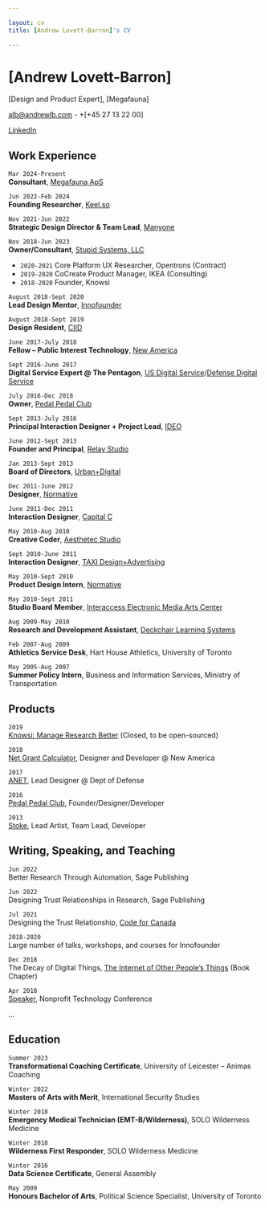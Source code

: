 ```yaml
---

layout: cv  
title: [Andrew Lovett-Barron]'s CV  

---
```


# [Andrew Lovett-Barron]  
[Design and Product Expert], [Megafauna]  

<a href="mailto:alb@andrewlb.com">alb@andrewlb.com</a> - +[+45 27 13 22 00]  

<div id="webaddress">  
  <a href="https://www.linkedin.com/in/andrewlb"><i class="fa-brands fa-linkedin"></i> LinkedIn</a>  
</div>  

## Work Experience


`Mar 2024-Present`  
**Consultant**, [Megafauna ApS](https://mfauna.com)  

`Jun 2022-Feb 2024`  
**Founding Researcher**, [Keel.so](https://keel.so)  

`Nov 2021-Jun 2022`  
**Strategic Design Director & Team Lead**, [Manyone](https://manyone.com)  

`Nov 2018-Jun 2023`  
**Owner/Consultant**, [Stupid Systems, LLC](https://web.archive.org/web/20190117134454/http://stupidsystems.com/)  

- `2020-2021` Core Platform UX Researcher, Opentrons (Contract)  
- `2019-2020` CoCreate Product Manager, IKEA (Consulting)  
- `2018-2020` Founder, Knowsi  

`August 2018-Sept 2020`  
**Lead Design Mentor**, [Innofounder](https://web.archive.org/web/20190117134454/http://innofounder.dk/)  

`August 2018-Sept 2019`  
**Design Resident**, [CIID](https://web.archive.org/web/20190117134454/http://ciid.dk/)  

`June 2017-July 2018`  
**Fellow – Public Interest Technology**, [New America](https://web.archive.org/web/20190117134454/https://www.newamerica.org/)  

`Sept 2016-June 2017`  
**Digital Service Expert @ The Pentagon**, [US Digital Service](https://web.archive.org/web/20190117134454/http://usds.gov/)/[Defense Digital Service](https://web.archive.org/web/20190117134454/http://dds.mil/)  

`July 2016-Dec 2018`  
**Owner**, [Pedal Pedal Club](https://web.archive.org/web/20190117134454/http://pedalpedal.club/)  

`Sept 2013-July 2016`  
**Principal Interaction Designer + Project Lead**, [IDEO](https://web.archive.org/web/20190117134454/http://ideo.com/)  

`June 2012-Sept 2013`  
**Founder and Principal**, [Relay Studio](https://web.archive.org/web/20190117134454/http://relaystudio.com/)  

`Jan 2013-Sept 2013`  
**Board of Directors**, [Urban+Digital](https://web.archive.org/web/20190117134454/http://urbandigital.ca/)  

`Dec 2011-June 2012`  
**Designer**, [Normative](https://web.archive.org/web/20190117134454/http://normative.com/)  

`June 2011-Dec 2011`  
**Interaction Designer**, [Capital C](https://web.archive.org/web/20190117134454/http://www.capitalc.ca/)  

`May 2010-Aug 2010`  
**Creative Coder**, [Aesthetec Studio](https://web.archive.org/web/20190117134454/http://www.aesthetec.net/)  

`Sept 2010-June 2011`  
**Interaction Designer**, [TAXI Design+Advertising](https://web.archive.org/web/20190117134454/http://taxi.ca/)  

`May 2010-Sept 2010`  
**Product Design Intern**, [Normative](https://web.archive.org/web/20190117134454/http://normative.com/)  

`May 2010-Sept 2011`  
**Studio Board Member**, [Interaccess Electronic Media Arts Center](https://web.archive.org/web/20190117134454/http://www.interaccess.org/)  

`Aug 2009-May 2010`  
**Research and Development Assistant**, [Deckchair Learning Systems](https://web.archive.org/web/20190117134454/http://www.deckchairlearning.com/)  

`Feb 2007-Aug 2009`  
**Athletics Service Desk**, Hart House Athletics, University of Toronto  

`May 2005-Aug 2007`  
**Summer Policy Intern**, Business and Information Services, Ministry of Transportation  

## Products

`2019`  
[Knowsi: Manage Research Better](https://web.archive.org/web/20190117134454/http://knowsi.com/) (Closed, to be open-sourced)  

`2018`  
[Net Grant Calculator](https://web.archive.org/web/20190117134454/http://github.com/Mulligan-Fund/grant-calculator), Designer and Developer @ New America  

`2017`  
[ANET](https://web.archive.org/web/20190117134454/https://github.com/deptofdefense/anet), Lead Designer @ Dept of Defense  

`2016`  
[Pedal Pedal Club](https://web.archive.org/web/20190117134454/http://pedalpedal.club/), Founder/Designer/Developer  

`2013`  
[Stoke](https://web.archive.org/web/20190117134454/https://vimeo.com/80308354), Lead Artist, Team Lead, Developer  

## Writing, Speaking, and Teaching

`Jun 2022`  
Better Research Through Automation, Sage Publishing  

`Jun 2022`  
Designing Trust Relationships in Research, Sage Publishing  

`Jul 2021`  
Designing the Trust Relationship, [Code for Canada](https://codefor.ca/events/webinar-designing-the-participant-experience/)  

`2018-2020`  
Large number of talks, workshops, and courses for Innofounder  

`Dec 2018`  
The Decay of Digital Things, [The Internet of Other People’s Things](https://web.archive.org/web/20190117134454/http://kairus.org/portfolio/book-the-internet-of-other-peoples-things/) (Book Chapter)  

`Apr 2018`  
[Speaker](https://web.archive.org/web/20190117134454/http://nten.org/ntc/program/sessions/the-best-tech-startup-practices-to-help-your-mission/), Nonprofit Technology Conference  

...

## Education

`Summer 2023`  
**Transformational Coaching Certificate**, University of Leicester – Animas Coaching  

`Winter 2022`  
**Masters of Arts with Merit**, International Security Studies  

`Winter 2018`  
**Emergency Medical Technician (EMT-B/Wilderness)**, SOLO Wilderness Medicine  

`Winter 2018`  
**Wilderness First Responder**, SOLO Wilderness Medicine  

`Winter 2016`  
**Data Science Certificate**, General Assembly  

`May 2009`  
**Honours Bachelor of Arts**, Political Science Specialist, University of Toronto  
